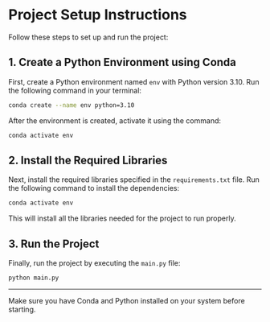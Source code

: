 # Project Setup Instructions

Follow these steps to set up and run the project:

## 1. Create a Python Environment using Conda

First, create a Python environment named `env` with Python version 3.10. Run the following command in your terminal:

```bash
conda create --name env python=3.10
```
After the environment is created, activate it using the command:

```bash
conda activate env
```

## 2. Install the Required Libraries

Next, install the required libraries specified in the `requirements.txt` file. Run the following command to install the dependencies:

```bash
conda activate env
```

This will install all the libraries needed for the project to run properly.

## 3. Run the Project

Finally, run the project by executing the `main.py` file:

```bash
python main.py
```

---
Make sure you have Conda and Python installed on your system before starting.